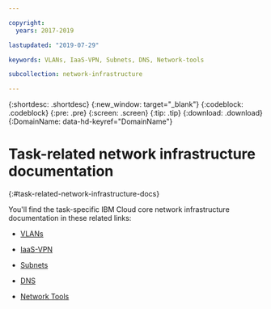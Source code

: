 ```yaml
---

copyright:
  years: 2017-2019

lastupdated: "2019-07-29"

keywords: VLANs, IaaS-VPN, Subnets, DNS, Network-tools

subcollection: network-infrastructure

---
```


{:shortdesc: .shortdesc}
{:new_window: target="_blank"}
{:codeblock: .codeblock}
{:pre: .pre}
{:screen: .screen}
{:tip: .tip}
{:download: .download}
{:DomainName: data-hd-keyref="DomainName"}

# Task-related network infrastructure documentation
{:#task-related-network-infrastructure-docs}

You'll find the task-specific IBM Cloud core network infrastructure documentation in these related links:

* [VLANs](/docs/infrastructure/vlans?topic=vlans-getting-started)

* [IaaS-VPN](/docs/infrastructure/iaas-vpn?topic=VPN-getting-started)

* [Subnets](/docs/infrastructure/subnets?topic=subnets-getting-started)

* [DNS](/docs/infrastructure/dns?topic=dns-getting-started)

* [Network Tools](/docs/infrastructure/network-tools?topic=network-tools-getting-started)
